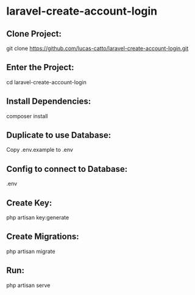 # laravel-create-account-login

## Clone Project:
git clone https://github.com/lucas-catto/laravel-create-account-login.git

## Enter the Project:
cd laravel-create-account-login

## Install Dependencies:
composer install

## Duplicate to use Database:
Copy .env.example to .env

## Config to connect to Database:
.env

## Create Key:
php artisan key:generate

## Create Migrations:
php artisan migrate

## Run:
php artisan serve
